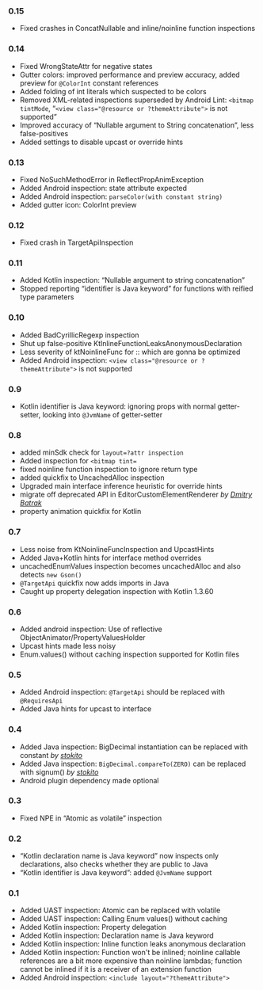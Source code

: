 
### 0.15
  <ul>
    <li>Fixed crashes in ConcatNullable and inline/noinline function inspections</li>
  </ul>

### 0.14

  <ul>
    <li>Fixed WrongStateAttr for negative states</li>
    <li>Gutter colors: improved performance and preview accuracy, added preview for <code>@ColorInt</code> constant references</li>
    <li>Added folding of int literals which suspected to be colors</li>
    <li>Removed XML-related inspections superseded by Android Lint: <code>&lt;bitmap tintMode</code>, “<code>&lt;view class="@resource or ?themeAttribute"&gt;</code> is not supported”</li>
    <li>Improved accuracy of “Nullable argument to String concatenation”, less false-positives</li>
    <li>Added settings to disable upcast or override hints</li>
  </ul>

### 0.13

  <ul>
    <li>Fixed NoSuchMethodError in ReflectPropAnimException</li>
    <li>Added Android inspection: state attribute expected</li>
    <li>Added Android inspection: <code>parseColor(with constant string)</code></li>
    <li>Added gutter icon: ColorInt preview</li>
  </ul>

### 0.12

  <ul>
    <li>Fixed crash in TargetApiInspection</li>
  </ul>

### 0.11
  <ul>
    <li>Added Kotlin inspection: “Nullable argument to string concatenation”</li>
    <li>Stopped reporting “identifier is Java keyword” for functions with reified type parameters</li>
  </ul>

### 0.10

  <ul>
    <li>Added BadCyrillicRegexp inspection</li>
    <li>Shut up false-positive KtInlineFunctionLeaksAnonymousDeclaration</li>
    <li>Less severity of ktNoinlineFunc for :: which are gonna be optimized</li>
    <li>Added Android inspection: <code>&lt;view class="@resource or ?themeAttribute"&gt;</code> is not supported</li>
  </ul>

### 0.9

  <ul>
    <li>Kotlin identifier is Java keyword: ignoring props with normal getter-setter, looking into <code>@JvmName</code> of getter-setter</li>
  </ul>

### 0.8

  <ul>
    <li>added minSdk check for <code>layout=?attr inspection</code></li>
    <li>Added inspection for <code>&lt;bitmap tint=</code></li>
    <li>fixed noinline function inspection to ignore return type</li>
    <li>added quickfix to UncachedAlloc inspection</li>
    <li>Upgraded main interface inference heuristic for override hints</li>
    <li>migrate off deprecated API in EditorCustomElementRenderer <em>by <a href="https://github.com/JB-Dmitry">Dmitry Batrak</a></em></li>
    <li>property animation quickfix for Kotlin</li>

  </ul>

### 0.7

  <ul>
    <li>Less noise from KtNoinlineFuncInspection and UpcastHints</li>
    <li>Added Java+Kotlin hints for interface method overrides</li>
    <li>uncachedEnumValues inspection becomes uncachedAlloc and also detects <code>new Gson()</code></li>
    <li><code>@TargetApi</code> quickfix now adds imports in Java</li>
    <li>Caught up property delegation inspection with Kotlin 1.3.60</li>
  </ul>

### 0.6

  <ul>
    <li>Added android inspection: Use of reflective ObjectAnimator/PropertyValuesHolder</li>
    <li>Upcast hints made less noisy</li>
    <li>Enum.values() without caching inspection supported for Kotlin files</li>
  </ul>

### 0.5

  <ul>
    <li>Added Android inspection: <code>@TargetApi</code> should be replaced with <code>@RequiresApi</code></li>
    <li>Added Java hints for upcast to interface</li>
  </ul>

### 0.4

  <ul>
    <li>Added Java inspection: BigDecimal instantiation can be replaced with constant <em>by <a href="https://github.com/stokito/">stokito</a></em></li>
    <li>Added Java inspection: <code>BigDecimal.compareTo(ZERO)</code> can be replaced with signum() <em>by <a href="https://github.com/stokito/">stokito</a></em></li>
    <li>Android plugin dependency made optional</li>
  </ul>

### 0.3

  <ul>
    <li>Fixed NPE in “Atomic as volatile” inspection</li>
  </ul>

### 0.2

  <ul>
    <li>“Kotlin declaration name is Java keyword” now inspects only declarations, also checks whether they are public to Java</li>
    <li>“Kotlin identifier is Java keyword”: added <code>@JvmName</code> support</li>
  </ul>

### 0.1

  <ul>
    <li>Added UAST inspection: Atomic can be replaced with volatile</li>
    <li>Added UAST inspection: Calling Enum values() without caching</li>
    <li>Added Kotlin inspection: Property delegation</li>
    <li>Added Kotlin inspection: Declaration name is Java keyword</li>
    <li>Added Kotlin inspection: Inline function leaks anonymous declaration</li>
    <li>Added Kotlin inspection: Function won't be inlined;
      noinline callable references are a bit more expensive than noinline lambdas;
      function cannot be inlined if it is a receiver of an extension function</li>
    <li>Added Android inspection: <code>&lt;include layout="?themeAttribute"&gt;</code></li>
  </ul>
